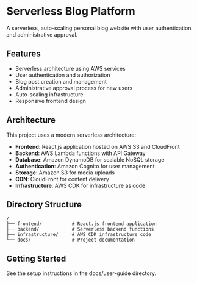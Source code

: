 # Serverless Blog Platform

A serverless, auto-scaling personal blog website with user authentication and administrative approval.

## Features

- Serverless architecture using AWS services
- User authentication and authorization
- Blog post creation and management
- Administrative approval process for new users
- Auto-scaling infrastructure
- Responsive frontend design

## Architecture

This project uses a modern serverless architecture:

- **Frontend**: React.js application hosted on AWS S3 and CloudFront
- **Backend**: AWS Lambda functions with API Gateway
- **Database**: Amazon DynamoDB for scalable NoSQL storage
- **Authentication**: Amazon Cognito for user management
- **Storage**: Amazon S3 for media uploads
- **CDN**: CloudFront for content delivery
- **Infrastructure**: AWS CDK for infrastructure as code

## Directory Structure

```
/
├── frontend/           # React.js frontend application
├── backend/            # Serverless backend functions
├── infrastructure/     # AWS CDK infrastructure code
└── docs/               # Project documentation
```

## Getting Started

See the setup instructions in the docs/user-guide directory.
